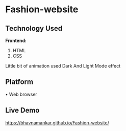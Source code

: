 # Fashion-website


## Technology Used

**Frontend:** 
1. HTML
2. CSS

Little bit of animation used 
Dark And Light Mode effect






## Platform
• Web browser
## Live Demo


https://bhavnamankar.github.io/Fashion-website/
